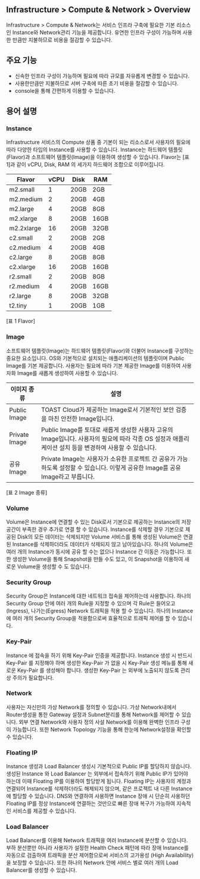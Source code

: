 ## Infrastructure > Compute & Network > Overview

Infrastructure > Compute & Network는 서비스 인프라 구축에 필요한 기본 리소스인 Instance와 Network관리 기능을 제공합니다. 유연한 인프라 구성이 가능하며 사용한 만큼만 지불하므로 비용을 절감할 수 있습니다.

## 주요 기능

- 신속한 인프라 구성이 가능하며 필요에 따라 규모를 자유롭게 변경할 수 있습니다.
- 사용한만큼만 지불하므로 서버 구축에 따른 초기 비용을 절감할 수 있습니다.
- console을 통해 간편하게 이용할 수 있습니다.

## 용어 설명

### Instance

Infrastructure 서비스의 Compute 상품 중 기본이 되는 리소스로서 사용자의 필요에 따라 다양한 타입의 Instance를 사용할 수 있습니다. Instance는 하드웨어 템플릿(Flavor)과 소프트웨어 템플릿(Image)을 이용하여 생성할 수 있습니다.
Flavor는 [표 1]과 같이 vCPU, Disk, RAM 의 세가지 하드웨어 조합으로 이루어집니다.

|Flavor|	vCPU|	Disk|	RAM|
|---|---|---|---|
|m2.small|	1|	20GB|	2GB|
|m2.medium|	2|	20GB|	4GB|
|m2.large|	4|	20GB|	8GB|
|m2.xlarge|	8|	20GB|	16GB|
|m2.2xlarge|	16|	20GB|	32GB|
|c2.small|	2|	20GB|	2GB|
|c2.medium|	4|	20GB|	4GB|
|c2.large|	8|	20GB|	8GB|
|c2.xlarge|	16|	20GB|	16GB|
|r2.small|	2|	20GB|	8GB|
|r2.medium|	4|	20GB|	16GB|
|r2.large|	8|	20GB|	32GB|
|t2.tiny|	1|	20GB|	1GB|

[표 1 Flavor]

### Image

소프트웨어 템플릿(Image)는 하드웨어 템플릿(Flavor)와 더불어 Instance를 구성하는 중요한 요소입니다. OS와 기본적으로 설치되는 애플리케이션의 템플릿이며 Public Image를 기본 제공합니다. 사용자는 필요에 따라 기본 제공한 Image를 이용하여 사용자화 Image를 새롭게 생성하여 사용할 수 있습니다.


|이미지 종류|설명|
|---|---|
|Public Image|	TOAST Cloud가 제공하는 Image로서 기본적인 보안 검증을 마친 안전한 Image입니다.|
|Private Image|	Public Image를 토대로 새롭게 생성한 사용자 고유의 Image입니다. 사용자의 필요에 따라 각종 OS 설정과 애플리케이션 설치 등을 변경하여 사용할 수 있습니다.|
|공유 Image|	Private Image는 사용자가 소유한 프로젝트 간 공유가 가능하도록 설정할 수 있습니다. 이렇게 공유한 Image를 공유 Image라고 부릅니다.|

[표 2 Image 종류]

### Volume

Volume은 Instance에 연결할 수 있는 Disk로서 기본으로 제공하는 Instance의 저장공간이 부족한 경우 추가로 연결 할 수 있습니다. Instance를 삭제할 경우 기본으로 제공된 Disk의 모든 데이터는 삭제되지만 Volume 서비스를 통해 생성된 Volume은 연결 된 Instance를 삭제하더라도 데이터가 삭제되지 않고 남아있습니다. 
하나의 Volume은 여러 개의 Instance가 동시에 공유 할 수는 없으나 Instance 간 이동은 가능합니다. 
또한 생성한 Volume을 통해 Snapshot을 만들 수도 있고, 이 Snapshot을 이용하여 새로운 Volume을 생성할 수 도 있습니다.

### Security Group

Security Group은 Instance에 대한 네트워크 접속을 제어하는데 사용합니다. 
하나의 Security Group 안에 여러 개의 Rule을 지정할 수 있으며 각 Rule은 들어오고(Ingress), 나가는(Egress) Network 트래픽을 적용 할 수 있습니다. 
하나의 Instance 에 여러 개의 Security Group을 적용함으로써 효율적으로 트래픽 제어를 할 수 있습니다.

### Key-Pair

Instance 에 접속을 하기 위해 Key-Pair 인증을 제공합니다. Instance 생성 시 반드시 Key-Pair 를 지정해야 하며 생성한 Key-Pair 가 없을 시 Key-Pair 생성 메뉴를 통해 새로운 Key-Pair 를 생성해야 합니다. 
생성한 Key-Pair 는 외부에 노출되지 않도록 관리상 주의가 필요합니다.

### Network

사용자는 자신만의 가상 Network를 정의할 수 있습니다. 가상 Network내에서 Router생성을 통한 Gateway 설정과 Subnet분리를 통해 Network를 제어할 수 있습니다. 외부 연결 Network와 사용자 정의 사설 Network를 이용해 완벽한 인프라 구성이 가능합니다. 또한 Network Topology 기능을 통해 한눈에 Network설정을 확인할 수 있습니다.

### Floating IP

Instance 생성과 Load Balancer 생성시 기본적으로 Public IP를 할당하지 않습니다. 생성된 Instance 와 Load Balancer 는 외부에서 접속하기 위해 Public IP가 있어야 하는데 이때 Floating IP를 이용하여 할당받게 됩니다. Floating IP는 사용자의 계정과 연결되어 Instance를 삭제하더라도 해제되지 않으며, 같은 프로젝트 내 다른 Instance에 할당할 수 있습니다. DNS와 연결하여 사용하면 Instance 장애 시 단순히 사용하던 Floating IP를 정상 Instance에 연결하는 것만으로 빠른 장애 복구가 가능하여 지속적인 서비스를 제공할 수 있습니다.

### Load Balancer

Load Balancer를 이용해 Network 트래픽을 여러 Instance에 분산할 수 있습니다. 부하 분산뿐만 아니라 사용자가 설정한 Health Check 패턴에 따라 장애 Instance를 자동으로 검출하여 트래픽을 분산 제어함으로써 서비스의 고가용성 (High Availability)을 보장할 수 있습니다. 또한 하나의 Network 안에 서비스 별로 여러 개의 Load Balancer를 생성할 수 있습니다.

